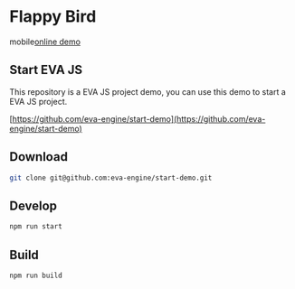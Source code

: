 # Flappy Bird
mobile[online demo](https://lceric.github.io/eva-flappy-bird/index.html)

## Start EVA JS

This repository is a EVA JS project demo, you can use this demo to start a EVA JS project.

[https://github.com/eva-engine/start-demo](https://github.com/eva-engine/start-demo)

## Download
```bash
git clone git@github.com:eva-engine/start-demo.git
```

## Develop
```bash
npm run start
```

## Build
```bash
npm run build
```
